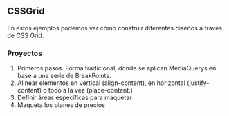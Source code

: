 ## CSSGrid

En estos ejemplos podemos ver cómo construir diferentes diseños a través de CSS Grid.

### Proyectos

1. Primeros pasos. Forma tradicional, donde se aplican MediaQuerys en base a una serie de BreakPoints.
2. Alinear elementos en vertical (align-content), en horizontal (justify-content) o todo a la vez (place-content.)
3. Definir áreas específicas para maquetar
4. Maqueta los planes de precios